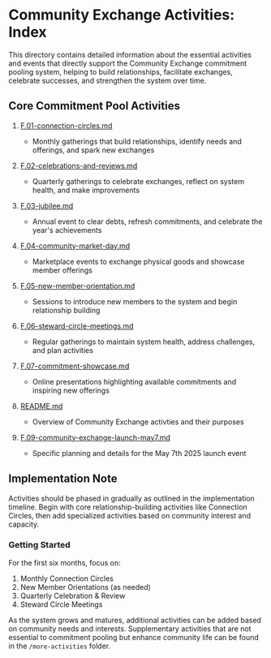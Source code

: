 # Community Exchange Activities: Index

This directory contains detailed information about the essential activities and events that directly support the Community Exchange commitment pooling system, helping to build relationships, facilitate exchanges, celebrate successes, and strengthen the system over time.

## Core Commitment Pool Activities

1. [F.01-connection-circles.md](/notes/ics/ccc/v0.2/F-Activities/F.01-connection-commons.md)
   - Monthly gatherings that build relationships, identify needs and offerings, and spark new exchanges

2. [F.02-celebrations-and-reviews.md](/notes/ics/ccc/v0.2/F-Activities/F.02-celebrations-and-reviews.md)
   - Quarterly gatherings to celebrate exchanges, reflect on system health, and make improvements

3. [F.03-jubilee.md](/notes/ics/ccc/v0.2/F-Activities/F.03-jubilee.md)
   - Annual event to clear debts, refresh commitments, and celebrate the year's achievements

4. [F.04-community-market-day.md](/notes/ics/ccc/v0.2/F-Activities/F.04-community-market-day.md)
   - Marketplace events to exchange physical goods and showcase member offerings

5. [F.05-new-member-orientation.md](/notes/ics/ccc/v0.2/F-Activities/F.05-new-member-orientation.md)
   - Sessions to introduce new members to the system and begin relationship building

6. [F.06-steward-circle-meetings.md](/notes/ics/ccc/v0.2/F-Activities/F.06-steward-circle-meetings.md)
   - Regular gatherings to maintain system health, address challenges, and plan activities

7. [F.07-commitment-showcase.md](/notes/ics/ccc/v0.2/F-Activities/F.07-commitment-showcase.md)
   - Online presentations highlighting available commitments and inspiring new offerings

8. [README.md](/notes/ics/ccc/v0.2/F-Activities/README.md)
   - Overview of Community Exchange activties and their purposes

9. [F.09-community-exchange-launch-may7.md](/notes/ics/ccc/v0.2/F-Activities/F.09-community-exchange-launch-may7.md)
   - Specific planning and details for the May 7th 2025 launch event

## Implementation Note

Activities should be phased in gradually as outlined in the implementation timeline. Begin with core relationship-building activities like Connection Circles, then add specialized activities based on community interest and capacity.

### Getting Started
For the first six months, focus on:
1. Monthly Connection Circles
2. New Member Orientations (as needed)
3. Quarterly Celebration & Review
4. Steward Circle Meetings

As the system grows and matures, additional activities can be added based on community needs and interests. Supplementary activities that are not essential to commitment pooling but enhance community life can be found in the `/more-activities` folder.